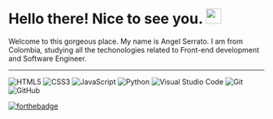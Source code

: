 # Hello there! Nice to see you. <img src="https://emojipedia-us.s3.dualstack.us-west-1.amazonaws.com/thumbs/72/apple/325/speech-balloon_1f4ac.png" width="30px">

Welcome to this gorgeous place. My name is Angel Serrato. I am from Colombia, studying all the techonologies related to Front-end development and Software Engineer.

---

![HTML5](https://img.shields.io/badge/html5-%23E34F26.svg?style=for-the-badge&logo=html5&logoColor=white) ![CSS3](https://img.shields.io/badge/css3-%231572B6.svg?style=for-the-badge&logo=css3&logoColor=white) ![JavaScript](https://img.shields.io/badge/javascript-%23323330.svg?style=for-the-badge&logo=javascript&logoColor=%23F7DF1E) ![Python](https://img.shields.io/badge/python-3670A0?style=for-the-badge&logo=python&logoColor=ffdd54) ![Visual Studio Code](https://img.shields.io/badge/Visual%20Studio%20Code-0078d7.svg?style=for-the-badge&logo=visual-studio-code&logoColor=white) ![Git](https://img.shields.io/badge/git-%23F05033.svg?style=for-the-badge&logo=git&logoColor=white) ![GitHub](https://img.shields.io/badge/github-%23121011.svg?style=for-the-badge&logo=github&logoColor=white) 

[![forthebadge](https://forthebadge.com/images/badges/built-with-love.svg)](https://forthebadge.com)